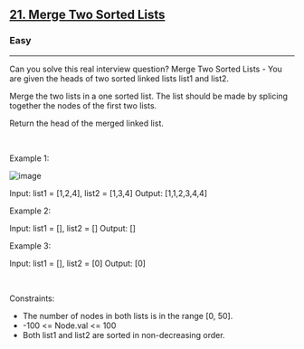 <h2><a href="https://leetcode.com/problems/merge-two-sorted-lists/">21. Merge Two Sorted Lists</a></h2><h3>Easy</h3><hr>Can you solve this real interview question? Merge Two Sorted Lists - You are given the heads of two sorted linked lists list1 and list2.

Merge the two lists in a one sorted list. The list should be made by splicing together the nodes of the first two lists.

Return the head of the merged linked list.

 

Example 1:

![image](https://assets.leetcode.com/uploads/2020/10/03/merge_ex1.jpg)



Input: list1 = [1,2,4], list2 = [1,3,4]
Output: [1,1,2,3,4,4]


Example 2:


Input: list1 = [], list2 = []
Output: []


Example 3:


Input: list1 = [], list2 = [0]
Output: [0]


 

Constraints:

 * The number of nodes in both lists is in the range [0, 50].
 * -100 <= Node.val <= 100
 * Both list1 and list2 are sorted in non-decreasing order.
